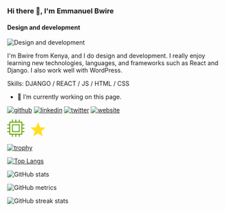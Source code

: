 ### Hi there 👋, I'm Emmanuel Bwire
#### Design and development
![Design and development](https://pbs.twimg.com/profile_banners/1545672122650984449/1692697162/1080x360)

I'm Bwire from Kenya, and I do design and development. I really enjoy learning new technologies, languages, and frameworks such as React and Django. I also work well with WordPress.

Skills: DJANGO / REACT / JS / HTML / CSS

- 🔭 I’m currently working on this page. 


[<img src='https://cdn.jsdelivr.net/npm/simple-icons@3.0.1/icons/github.svg' alt='github' height='40'>](https://github.com/bwire40)  [<img src='https://cdn.jsdelivr.net/npm/simple-icons@3.0.1/icons/linkedin.svg' alt='linkedin' height='40'>](https://www.linkedin.com/in/bwire23/)  [<img src='https://cdn.jsdelivr.net/npm/simple-icons@3.0.1/icons/twitter.svg' alt='twitter' height='40'>](https://twitter.com/bwire_codes)  [<img src='https://cdn.jsdelivr.net/npm/simple-icons@3.0.1/icons/icloud.svg' alt='website' height='40'>](emmanuelbwire-portfolio.vercel.app )  

<a href='https://docs.github.com/en/developers'><img src='https://raw.githubusercontent.com/acervenky/animated-github-badges/master/assets/devbadge.gif' width='40' height='40'></a> <a href='https://stars.github.com/'><img src='https://raw.githubusercontent.com/acervenky/animated-github-badges/master/assets/starbadge.gif' width='35' height='35'></a> 

[![trophy](https://github-profile-trophy.vercel.app/?username=bwire40)](https://github.com/ryo-ma/github-profile-trophy)

[![Top Langs](https://github-readme-stats.vercel.app/api/top-langs/?username=bwire40)](https://github.com/anuraghazra/github-readme-stats)

![GitHub stats](https://github-readme-stats.vercel.app/api?username=bwire40&show_icons=true&count_private=true)  

![GitHub metrics](https://metrics.lecoq.io/bwire40)  

![GitHub streak stats](https://streak-stats.demolab.com/?user=bwire40)  

